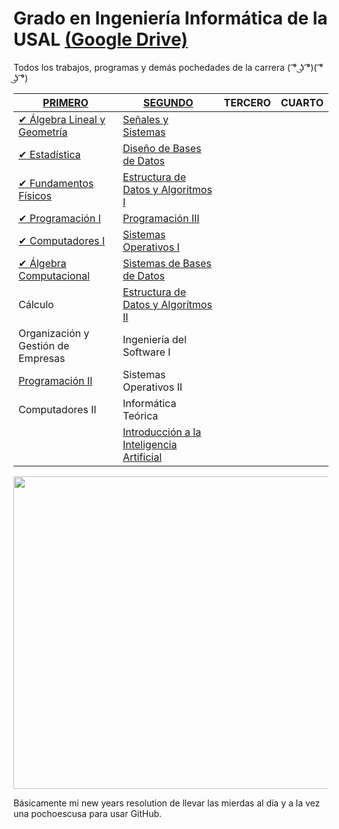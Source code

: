 # Grado en Ingeniería Informática de la USAL [(Google Drive)](https://drive.google.com/drive/u/0/folders/19zBYF3oeb41dm69fHakxX2dWlnnmLfL3)
Todos los trabajos, programas y demás pochedades de la carrera ( ͡° ͜ʖ ͡°)( ͡° ͜ʖ ͡°)

[PRIMERO](https://github.com/Z41D3L/ingenieria-informatica/tree/master/01-PRIMERO) | [SEGUNDO](https://github.com/Z41D3L/ingenieria-informatica/tree/master/02-SEGUNDO) | TERCERO | CUARTO
| ------- | ------- | ------- | ------- | 
| [✔ Álgebra Lineal y Geometría](https://github.com/Z41D3L/ingenieria-informatica/tree/master/01-PRIMERO/%C3%81LGEBRA%20LINEAL%20Y%20GEOMETR%C3%8DA) | [Señales y Sistemas](https://github.com/su1c1d3jerk/ingenieria-informatica-usal/tree/master/02-SEGUNDO/SE%C3%91ALES%20Y%20SISTEMAS)
| [✔ Estadística](https://github.com/Z41D3L/ingenieria-informatica/tree/master/01-PRIMERO/ESTAD%C3%8DSTICA) | [Diseño de Bases de Datos](https://github.com/Z41D3L/ingenieria-informatica/tree/master/02-SEGUNDO/DISE%C3%91O%20DE%20BASES%20DE%20DATOS)
| [✔ Fundamentos Físicos](https://github.com/Z41D3L/ingenieria-informatica/tree/master/01-PRIMERO/FUNDAMENTOS%20F%C3%8DSICOS) | [Estructura de Datos y Algoritmos I](https://github.com/su1c1d3jerk/ingenieria-informatica-usal/tree/master/02-SEGUNDO/ESTRUCTURA%20DE%20DATOS%20Y%20ALGOR%C3%8DTMOS%20I)
| [✔ Programación I](https://github.com/Z41D3L/ingenieria-informatica/tree/master/01-PRIMERO/PROGRAMACI%C3%93N%20I) | [Programación III](https://github.com/Z41D3L/ingenieria-informatica/tree/master/02-SEGUNDO/PROGRAMACI%C3%93N%20III)
| [✔ Computadores I](https://github.com/su1c1d3jerk/ingenieria-informatica-usal/tree/master/01-PRIMERO/COMPUTADORES%20I) | [Sistemas Operativos I](https://github.com/Z41D3L/ingenieria-informatica/tree/master/02-SEGUNDO/SISTEMAS%20OPERATIVOS%20I)
| [✔ Álgebra Computacional](https://github.com/su1c1d3jerk/ingenieria-informatica-usal/tree/master/01-PRIMERO/%C3%81LGEBRA%20COMPUTACI%C3%93NAL) | [Sistemas de Bases de Datos](https://github.com/su1c1d3jerk/ingenieria-informatica-usal/tree/master/02-SEGUNDO/SISTEMAS%20DE%20BASES%20DE%20DATOS)
| Cálculo | [Estructura de Datos y Algorítmos II](https://github.com/su1c1d3jerk/ingenieria-informatica-usal/tree/master/02-SEGUNDO/ESTRUCTURA%20DE%20DATOS%20Y%20ALGOR%C3%8DTMOS%20II)
| Organización y Gestión de Empresas | Ingeniería del Software I
| [Programación II](https://github.com/Z41D3L/ingenieria-informatica/tree/master/01-PRIMERO/PROGRAMACI%C3%93N%20II) | Sistemas Operativos II
| Computadores II | Informática Teórica
|| [Introducción a la Inteligencia Artificial]()

<img src="https://i.imgur.com/vN5jG9r.gif" width="1000" height="500" />

Básicamente mi new years resolution de llevar las mierdas al día y a la vez una pochoescusa para usar GitHub.
